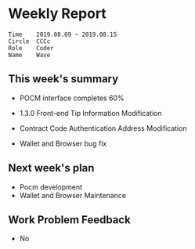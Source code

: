 # Weekly Report 
```
Time	2019.08.09 ~ 2019.08.15
Circle	CCCc
Role	Coder
Name	Wave
```
## This week's summary
- POCM interface completes 60%
- 1.3.0 Front-end Tip Information Modification

- Contract Code Authentication Address Modification

- Wallet and Browser bug fix

## Next week's plan

- Pocm development
- Wallet and Browser Maintenance

## Work Problem Feedback
- No

